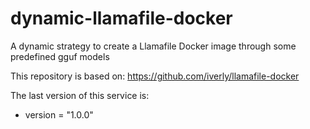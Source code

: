 # dynamic-llamafile-docker
A dynamic strategy to create a Llamafile Docker image through some predefined gguf models

This repository is based on: https://github.com/iverly/llamafile-docker

The last version of this service is:
- version = "1.0.0"
